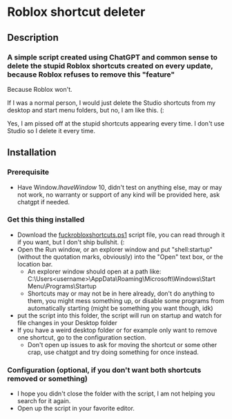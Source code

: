 # Roblox shortcut deleter

## Description 

### A simple script created using ChatGPT and common sense to delete the stupid Roblox shortcuts created on every update, because Roblox refuses to remove this "feature"

Because Roblox won't.

If I was a normal person, I would just delete the Studio shortcuts from my desktop and start menu folders, but no, I am like this. (:

Yes, I am pissed off at the stupid shortcuts appearing every time. I don't use Studio so I delete it every time.




## Installation

### Prerequisite

 - Have Window$. I have Window$ 10, didn't test on anything else, may or may not work, no warranty or support of any kind will be provided here, ask chatgpt if needed.


### Get this thing installed

 - Download the [fuckrobloxshortcuts.ps1](https://git.jldr.eu/justleader/roblox-shortcut-deleter/src/branch/main/fuckrobloxshortcuts.ps1) script file, you can read through it if you want, but I don't ship bullshit. (:
 - Open the Run window, or an explorer window and put "shell:startup" (without the quotation marks, obviously) into the "Open" text box, or the location bar.
   - An explorer window should open at a path like: C:\Users\<username>\AppData\Roaming\Microsoft\Windows\Start Menu\Programs\Startup
   - Shortcuts may or may not be in here already, don't do anything to them, you might mess something up, or disable some programs from automatically starting (might be something you want though, idk)
 - put the script into this folder, the script will run on startup and watch for file changes in your Desktop folder
 - If you have a weird desktop folder or for example only want to remove one shortcut, go to the configuration section.
   - Don't open up issues to ask for moving the shortcut or some other crap, use chatgpt and try doing something for once instead.

### Configuration (optional, if you don't want both shortcuts removed or something)

 - I hope you didn't close the folder with the script, I am not helping you search for it again.
 - Open up the script in your favorite editor.